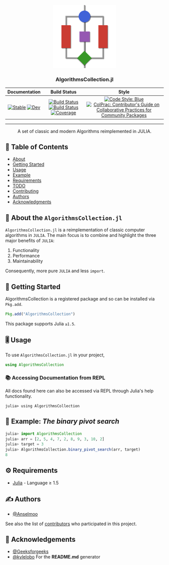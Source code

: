<p align="center">
  <a href="" rel="noopener">
 <img width=200px height=200px src="docs/src/assets/logo.png" alt="Project logo"></a>
</p>

<h3 align="center">AlgorithmsCollection.jl</h3>

<div align="center">

| **Documentation** | **Build Status** | **Style**|
| :---------------: | :--------------: | :------: |
| [![Stable](https://img.shields.io/badge/docs-stable-blue.svg)](https://Julia-Algorithms.github.io/AlgorithmsCollection.jl/stable) [![Dev](https://img.shields.io/badge/docs-dev-blue.svg)](https://Julia-Algorithms.github.io/AlgorithmsCollection.jl/dev)| [![Build Status](https://github.com/Julia-Algorithms/AlgorithmsCollection.jl/workflows/CI/badge.svg)](https://github.com/Julia-Algorithms/AlgorithmsCollection.jl/actions) [![Build Status](https://travis-ci.com/Julia-Algorithms/AlgorithmsCollection.jl.svg?branch=master)](https://travis-ci.com/Julia-Algorithms/AlgorithmsCollection.jl) [![Coverage](https://codecov.io/gh/Julia-Algorithms/AlgorithmsCollection.jl/branch/master/graph/badge.svg)](https://codecov.io/gh/Julia-Algorithms/AlgorithmsCollection.jl)|[![Code Style: Blue](https://img.shields.io/badge/code%20style-blue-4495d1.svg)](https://github.com/invenia/BlueStyle) [![ColPrac: Contributor's Guide on Collaborative Practices for Community Packages](https://img.shields.io/badge/ColPrac-Contributor's%20Guide-blueviolet)](https://github.com/SciML/ColPrac)|

</div>

---

<p align="center"> A set of classic and modern Algorithms reimplemented in JULIA.
    <br> 
</p>

## 📝 Table of Contents

- [About](#about)
- [Getting Started](#getting_started)
- [Usage](#usage)
- [Example](#example)
- [Requirements](#requirements)
- [TODO](../TODO.md)
- [Contributing](CONTRIBUTING.md)
- [Authors](#authors)
- [Acknowledgments](#acknowledgement)

## 🧐 About the `AlgorithmsCollection.jl` <a name = "about"></a>

`AlgorithmsCollection.jl` is a reimplementation of classic computer algorithms in `JULIA`. The main focus is to combine and highlight the three major benefits of `JULIA`:

1. Functionality
2. Performance
3. Maintainability

Consequently, more pure `JULIA` and less `import`.

## 🏁 Getting Started <a name = "getting_started"></a>

AlgorithmsCollection is a registered package and so can be installed via `Pkg.add`.

```julia
Pkg.add("AlgorithmsCollection")
```

This package supports Julia `≥1.5`.

## 🎚 Usage <a name = "usage"></a>

To use `AlgorithmsCollection.jl` in your project,

```julia
using AlgorithmsCollection
```

### 📚 Accessing Documentation from REPL

All docs found here can also be accessed via REPL through Julia's help functionality.

```julia-repl
julia> using AlgorithmsCollection
```

## 🧪 Example: _The binary pivot search_ <a name = "example"></a>

```julia
julia> import AlgorithmsCollection
julia> arr = [2, 5, 4, 7, 2, 8, 9, 3, 10, 2]
julia> target = 3
julia> AlgorithmsCollection.binary_pivot_search(arr, target)
8
```

## ⚙️ Requirements <a name = "requirements"></a>

- [Julia](https://github.com/JuliaLang/julia) - Language ≥ 1.5

## ✍️ Authors <a name = "authors"></a>

- [@Anselmoo](https://github.com/Anselmoo)

See also the list of [contributors](https://github.com/kylelobo/The-Documentation-Compendium/contributors) who participated in this project.

## 🎉 Acknowledgements <a name = "acknowledgement"></a>

- [@Geeksforgeeks](https://www.geeksforgeeks.org/top-10-algorithms-in-interview-questions/)
- [@kylelobo](https://github.com/connietran-dev/readme-generator) For the **README.md** generator
